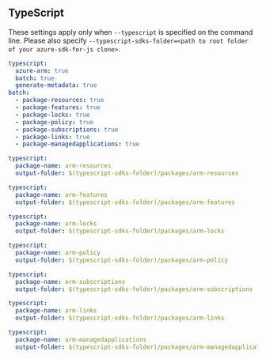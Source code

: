 ## TypeScript

These settings apply only when `--typescript` is specified on the command line.
Please also specify `--typescript-sdks-folder=<path to root folder of your azure-sdk-for-js clone>`.

```yaml $(typescript)
typescript:
  azure-arm: true
  batch: true
  generate-metadata: true
batch:
  - package-resources: true
  - package-features: true
  - package-locks: true
  - package-policy: true
  - package-subscriptions: true
  - package-links: true
  - package-managedapplications: true
```

```yaml $(typescript) && $(package-resources)
typescript:
  package-name: arm-resources
  output-folder: $(typescript-sdks-folder)/packages/arm-resources
```

```yaml $(typescript) && $(package-features)
typescript:
  package-name: arm-features
  output-folder: $(typescript-sdks-folder)/packages/arm-features
```

```yaml $(typescript) && $(package-locks)
typescript:
  package-name: arm-locks
  output-folder: $(typescript-sdks-folder)/packages/arm-locks
```

```yaml $(typescript) && $(package-policy)
typescript:
  package-name: arm-policy
  output-folder: $(typescript-sdks-folder)/packages/arm-policy
```

```yaml $(typescript) && $(package-subscriptions)
typescript:
  package-name: arm-subscriptions
  output-folder: $(typescript-sdks-folder)/packages/arm-subscriptions
```

```yaml $(typescript) && $(package-links)
typescript:
  package-name: arm-links
  output-folder: $(typescript-sdks-folder)/packages/arm-links
```

```yaml $(typescript) && $(package-managedapplications)
typescript:
  package-name: arm-managedapplications
  output-folder: $(typescript-sdks-folder)/packages/arm-managedapplications
```
